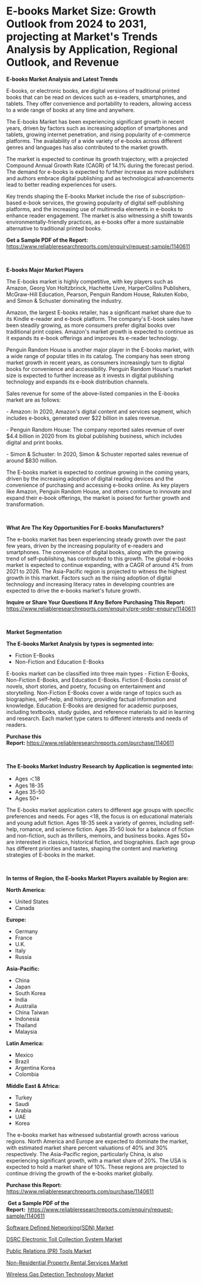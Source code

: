 <p><h1>E-books Market Size: Growth Outlook from 2024 to 2031, projecting at Market's Trends Analysis by Application, Regional Outlook, and Revenue</h1></p><p><strong>E-books Market Analysis and Latest Trends</strong></p>
<p><p>E-books, or electronic books, are digital versions of traditional printed books that can be read on devices such as e-readers, smartphones, and tablets. They offer convenience and portability to readers, allowing access to a wide range of books at any time and anywhere.</p><p>The E-books Market has been experiencing significant growth in recent years, driven by factors such as increasing adoption of smartphones and tablets, growing internet penetration, and rising popularity of e-commerce platforms. The availability of a wide variety of e-books across different genres and languages has also contributed to the market growth.</p><p>The market is expected to continue its growth trajectory, with a projected Compound Annual Growth Rate (CAGR) of 14.1% during the forecast period. The demand for e-books is expected to further increase as more publishers and authors embrace digital publishing and as technological advancements lead to better reading experiences for users.</p><p>Key trends shaping the E-books Market include the rise of subscription-based e-book services, the growing popularity of digital self-publishing platforms, and the increasing use of multimedia elements in e-books to enhance reader engagement. The market is also witnessing a shift towards environmentally-friendly practices, as e-books offer a more sustainable alternative to traditional printed books.</p></p>
<p><strong>Get a Sample PDF of the Report:&nbsp;</strong> <a href="https://www.reliableresearchreports.com/enquiry/request-sample/1140611">https://www.reliableresearchreports.com/enquiry/request-sample/1140611</a></p>
<p>&nbsp;</p>
<p><strong>E-books Major Market Players</strong></p>
<p><p>The E-books market is highly competitive, with key players such as Amazon, Georg Von Holtzbrinck, Hachette Livre, HarperCollins Publishers, McGraw-Hill Education, Pearson, Penguin Random House, Rakuten Kobo, and Simon & Schuster dominating the industry. </p><p>Amazon, the largest E-books retailer, has a significant market share due to its Kindle e-reader and e-book platform. The company's E-book sales have been steadily growing, as more consumers prefer digital books over traditional print copies. Amazon's market growth is expected to continue as it expands its e-book offerings and improves its e-reader technology.</p><p>Penguin Random House is another major player in the E-books market, with a wide range of popular titles in its catalog. The company has seen strong market growth in recent years, as consumers increasingly turn to digital books for convenience and accessibility. Penguin Random House's market size is expected to further increase as it invests in digital publishing technology and expands its e-book distribution channels.</p><p>Sales revenue for some of the above-listed companies in the E-books market are as follows:</p><p>- Amazon: In 2020, Amazon's digital content and services segment, which includes e-books, generated over $22 billion in sales revenue.</p><p>- Penguin Random House: The company reported sales revenue of over $4.4 billion in 2020 from its global publishing business, which includes digital and print books.</p><p>- Simon & Schuster: In 2020, Simon & Schuster reported sales revenue of around $830 million.</p><p>The E-books market is expected to continue growing in the coming years, driven by the increasing adoption of digital reading devices and the convenience of purchasing and accessing e-books online. As key players like Amazon, Penguin Random House, and others continue to innovate and expand their e-book offerings, the market is poised for further growth and transformation.</p></p>
<p>&nbsp;</p>
<p><strong>What Are The Key Opportunities For E-books Manufacturers?</strong></p>
<p><p>The e-books market has been experiencing steady growth over the past few years, driven by the increasing popularity of e-readers and smartphones. The convenience of digital books, along with the growing trend of self-publishing, has contributed to this growth. The global e-books market is expected to continue expanding, with a CAGR of around 4% from 2021 to 2026. The Asia-Pacific region is projected to witness the highest growth in this market. Factors such as the rising adoption of digital technology and increasing literacy rates in developing countries are expected to drive the e-books market's future growth.</p></p>
<p><strong>Inquire or Share Your Questions If Any Before Purchasing This Report:</strong> <a href="https://www.reliableresearchreports.com/enquiry/pre-order-enquiry/1140611">https://www.reliableresearchreports.com/enquiry/pre-order-enquiry/1140611</a></p>
<p>&nbsp;</p>
<p><strong>Market Segmentation</strong></p>
<p><strong>The E-books Market Analysis by types is segmented into:</strong></p>
<p><ul><li>Fiction E-Books</li><li>Non-Fiction and Education E-Books</li></ul></p>
<p><p>E-books market can be classified into three main types - Fiction E-Books, Non-Fiction E-Books, and Education E-Books. Fiction E-Books consist of novels, short stories, and poetry, focusing on entertainment and storytelling. Non-Fiction E-Books cover a wide range of topics such as biographies, self-help, and history, providing factual information and knowledge. Education E-Books are designed for academic purposes, including textbooks, study guides, and reference materials to aid in learning and research. Each market type caters to different interests and needs of readers.</p></p>
<p><strong>Purchase this Report:&nbsp;</strong><a href="https://www.reliableresearchreports.com/purchase/1140611">https://www.reliableresearchreports.com/purchase/1140611</a></p>
<p>&nbsp;</p>
<p><strong>The E-books Market Industry Research by Application is segmented into:</strong></p>
<p><ul><li>Ages ＜18</li><li>Ages 18-35</li><li>Ages 35-50</li><li>Ages 50+</li></ul></p>
<p><p>The E-books market application caters to different age groups with specific preferences and needs. For ages <18, the focus is on educational materials and young adult fiction. Ages 18-35 seek a variety of genres, including self-help, romance, and science fiction. Ages 35-50 look for a balance of fiction and non-fiction, such as thrillers, memoirs, and business books. Ages 50+ are interested in classics, historical fiction, and biographies. Each age group has different priorities and tastes, shaping the content and marketing strategies of E-books in the market.</p></p>
<p>&nbsp;</p>
<p><strong>In terms of Region, the E-books Market Players available by Region are:</strong></p>
<p>
    <p> <strong> North America: </strong>
        <ul>
            <li>United States</li>
            <li>Canada</li>
        </ul>
        </p> 
    <p> <strong> Europe: </strong>
        <ul>
            <li>Germany</li>
            <li>France</li>
            <li>U.K.</li>
            <li>Italy</li>
            <li>Russia</li>
        </ul>
        </p> 
    <p> <strong> Asia-Pacific: </strong>
        <ul>
            <li>China</li>
            <li>Japan</li>
            <li>South Korea</li>
            <li>India</li>
            <li>Australia</li>
            <li>China Taiwan</li>
            <li>Indonesia</li>
            <li>Thailand</li>
            <li>Malaysia</li>
        </ul>
        </p> 
    <p> <strong> Latin America: </strong>
        <ul>
            <li>Mexico</li>
            <li>Brazil</li>
            <li>Argentina Korea</li>
            <li>Colombia</li>
        </ul>
        </p> 
    <p> <strong> Middle East & Africa: </strong>
        <ul>
            <li>Turkey</li>
            <li>Saudi</li>
            <li>Arabia</li>
            <li>UAE</li>
            <li>Korea</li>
        </ul>
    </p>
    </p>
<p><p>The e-books market has witnessed substantial growth across various regions. North America and Europe are expected to dominate the market, with estimated market share percent valuations of 40% and 30% respectively. The Asia-Pacific region, particularly China, is also experiencing significant growth, with a market share of 20%. The USA is expected to hold a market share of 10%. These regions are projected to continue driving the growth of the e-books market globally.</p></p>
<p><strong>Purchase this Report: </strong><a href="https://www.reliableresearchreports.com/purchase/1140611">https://www.reliableresearchreports.com/purchase/1140611</a></p>
<p>&nbsp;<strong>Get a Sample PDF of the Report:&nbsp;&nbsp;</strong><a href="https://www.reliableresearchreports.com/enquiry/request-sample/1140611">https://www.reliableresearchreports.com/enquiry/request-sample/1140611</a></p>
<p><strong></strong></p>
<p><p><a href="https://medium.com/@sainreportprime/software-defined-networking-sdn-market-furnishes-information-on-market-share-market-trends-and-27fcf2781fb9">Software Defined Networking(SDN) Market</a></p><p><a href="https://medium.com/@deirdredavies67/dsrc-electronic-toll-collection-system-market-analysis-and-sze-forecasted-for-period-from-2024-to-23b19ac003e7">DSRC Electronic Toll Collection System Market</a></p><p><a href="https://medium.com/@seanhunt765/public-relations-pr-tools-market-insight-market-trends-growth-forecasted-from-2024-to-2031-e951b96dbb6e">Public Relations (PR) Tools Market</a></p><p><a href="https://medium.com/@deirdredavies67/non-residential-property-rental-services-market-competitive-analysis-market-trends-and-forecast-6b2de5e826ab">Non-Residential Property Rental Services Market</a></p><p><a href="https://medium.com/@sainreportprime/wireless-gas-detection-technology-market-analysis-its-cagr-market-segmentation-and-global-2b48da01c894">Wireless Gas Detection Technology Market</a></p></p>
